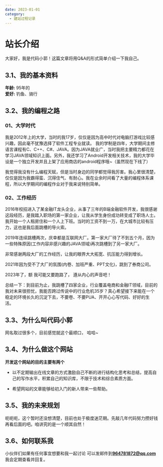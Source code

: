 ```yaml
---
date: 2023-01-01
category:
  - 建站过程记录
---
```


# 站长介绍
 
大家好，我是代码小郭！这篇文章将用Q&A的形式简单介绍一下我自己。

## 3.1、我的基本资料

**年龄:** 95年的 <br/>
**爱好:** 钓鱼、骑行<br/>
## 3.2、我的编程之路
### 01、大学时代
我是2012年上的大学，当时的我17岁，仅仅是因为高中时代对电脑打游戏比较感兴趣，因此毫不犹豫选择了软件工程专业就读。
我的学制是四年，大学期间主修语言课程有C、C++、C#、JAVA。因为JAVA就业广，当时我把主要精力都花在学习JAVA领域知识上面。另外，我还学习了Android开发相关技术，我的大学毕设是一个独立开发并且上架了应用商店的android程序哦~（虽然现在下线了）<br/>

我觉得我没有什么编程天赋，但是当时身边的同学都觉得我厉害。我心里很清楚，仅仅是因为我霸得蛮、沉得住气、有耐心。我在业余时间看了大量的编程体系课程，所以大学期间的编程作业对于我来说特别简单。

### 02、工作经历
2016年校招进入了某金融IT龙头企业，从事了三年的B端金融软件开发，我很感谢这段经历，是我踏入职场的第一家企业，让我从学生身份成功转变成了职场人士。我开始一个人租房住和一个人上下班。当时的工资不到一万，在大城市比较有压力，这也是我后面跳槽的导火索。 <br/>

2019年连续跳槽两次，庆幸都是互联网大厂。第一家大厂待了不到五个月，因为一些特殊原因(工作内容非感兴趣的JAVA领域)再次跳槽到了另一家大厂。  

非常感谢两段大厂的工作经历，让我的眼界大大拓宽、抗压能力得到增长。<br/>

2021年因为受不了大厂的氛围(内卷、加班严重、PPT文化)，跳到了券商公司。<br/>

2023年了，额 我可能又要跑路了， 遵从内心的声音吧！

总结一下：到目前为止，我跳槽了四家企业，行业覆盖电商和金融IT领域，目前的我对未来很担忧，我能否跨过传说中的行业危机35岁？真心希望接下来能在一个稳定的环境长久的沉淀下去，不要卷、不要PUA、开开心心写代码、好好的生活。

## 3.3、为什么叫代码小郭 

网名取过很多个，目前感觉就这个最顺口， 哈哈~

## 3.4、为什么做这个网站
**开发这个网站的目的主要有两个** <br/>
- 以不定期输出在线文章的方式激励自己不断的进行结构化思考和总结，提高自己的写作水平，积累自己的知识库，不限于技术和综合素质方面。 <br/>

- 希望网站的文章能够给初入门的新人带来一些帮助。 

## 3.5、我的未来规划
呃呃呃，这个暂时还没想清楚，目前也处于极度迷茫期。先敲几年代码努力攒好钱再看后面的吧。咱讲究的是一个顺其自然！

## 3.6、如何联系我
小伙伴们如果有任何事宜想要和我一起讨论 可以发邮件到**964781872@qq.com** 我会定期查看并回复。
